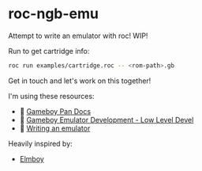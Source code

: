 # roc-ngb-emu

Attempt to write an emulator with roc! WIP!

Run to get cartridge info:

```bash
roc run examples/cartridge.roc -- <rom-path>.gb
```

Get in touch and let's work on this together!

I'm using these resources:

- 📄 [Gameboy Pan Docs](https://gbdev.io/pandocs)
- 🎥 [Gameboy Emulator Development - Low Level Devel](https://www.youtube.com/watch?v=e87qKixKFME&list=PLVxiWMqQvhg_yk4qy2cSC3457wZJga_e5)
- 📝 [Writing an emulator](https://blog.tigris.fr/2019/07/09/writing-an-emulator-the-first-steps/)

Heavily inspired by:

- [Elmboy](https://github.com/Malax/elmboy)
